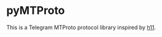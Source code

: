 # pyMTProto

This is a Telegram MTProto protocol library inspired by [h11](https://github.com/python-hyper/h11).

